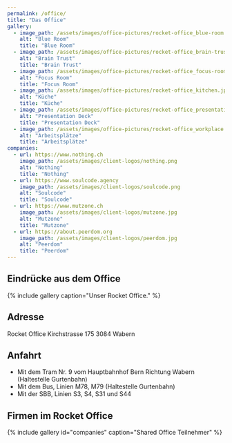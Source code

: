 ```yaml
---
permalink: /office/
title: "Das Office"
gallery:
  - image_path: /assets/images/office-pictures/rocket-office_blue-room.jpeg
    alt: "Blue Room"
    title: "Blue Room"
  - image_path: /assets/images/office-pictures/rocket-office_brain-trust.jpeg
    alt: "Brain Trust"
    title: "Brain Trust"
  - image_path: /assets/images/office-pictures/rocket-office_focus-room.jpeg
    alt: "Focus Room"
    title: "Focus Room"
  - image_path: /assets/images/office-pictures/rocket-office_kitchen.jpeg
    alt: "Küche"
    title: "Küche"
  - image_path: /assets/images/office-pictures/rocket-office_presentation-deck.jpeg
    alt: "Presentation Deck"
    title: "Presentation Deck"
  - image_path: /assets/images/office-pictures/rocket-office_workplace.jpeg
    alt: "Arbeitsplätze"
    title: "Arbeitsplätze"
companies:
  - url: https://www.nothing.ch
    image_path: /assets/images/client-logos/nothing.png
    alt: "Nothing"
    title: "Nothing"
  - url: https://www.soulcode.agency
    image_path: /assets/images/client-logos/soulcode.png
    alt: "Soulcode"
    title: "Soulcode"
  - url: https://www.mutzone.ch
    image_path: /assets/images/client-logos/mutzone.jpg
    alt: "Mutzone"
    title: "Mutzone"
  - url: https://about.peerdom.org
    image_path: /assets/images/client-logos/peerdom.jpg
    alt: "Peerdom"
    title: "Peerdom"
---
```


## Eindrücke aus dem Office

{% include gallery caption="Unser Rocket Office." %}

## Adresse

Rocket Office
Kirchstrasse 175
3084 Wabern

## Anfahrt

- Mit dem Tram Nr. 9 vom Hauptbahnhof Bern Richtung Wabern (Haltestelle Gurtenbahn)
- Mit dem Bus, Linien M78, M79 (Haltestelle Gurtenbahn)
- Mit der SBB, Linien S3, S4, S31 und S44

## Firmen im Rocket Office

{% include gallery id="companies" caption="Shared Office Teilnehmer" %}

